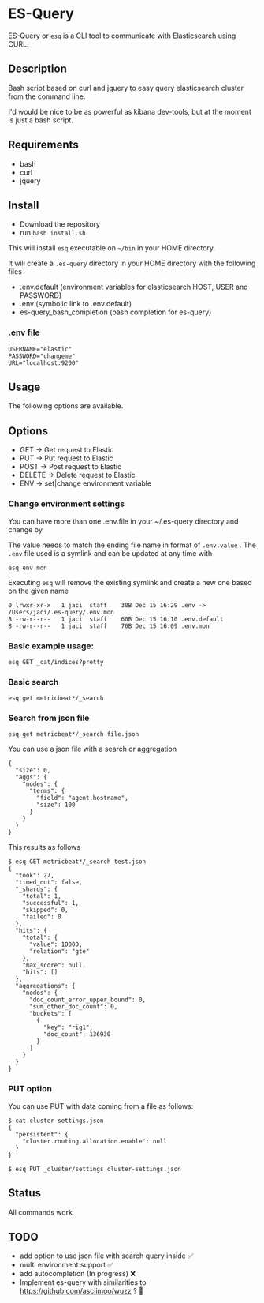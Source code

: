 # ES-Query

ES-Query or `esq` is a CLI tool to communicate with Elasticsearch using CURL.
## Description

Bash script based on curl and jquery to easy query elasticsearch cluster from the command line.

I'd would be nice to be as powerful as kibana dev-tools, but at the moment is just a bash script.

## Requirements

* bash
* curl
* jquery

## Install

* Download the repository
* run `bash install.sh`

This will install `esq` executable on `~/bin` in your HOME directory.

It will create a `.es-query` directory in your HOME directory with the following files

* .env.default (environment variables for elasticsearch HOST, USER and PASSWORD)
* .env (symbolic link to .env.default)
* es-query_bash_completion (bash completion for es-query)
  
### .env file

```
USERNAME="elastic"
PASSWORD="changeme"
URL="localhost:9200"
```

## Usage

The following options are available.
## Options

* GET -> Get request to Elastic 
* PUT -> Put request to Elastic
* POST -> Post request to Elastic
* DELETE -> Delete request to Elastic
* ENV -> set|change environment variable

### Change environment settings

You can have more than one .env.file in your ~/.es-query directory and change by

The value needs to match the ending file name in format of `.env.value` . The `.env` file used is a symlink and can be updated at any time with

```
esq env mon
```

Executing `esq` will remove the existing symlink and create a new one based on the given name

```
0 lrwxr-xr-x   1 jaci  staff    30B Dec 15 16:29 .env -> /Users/jaci/.es-query/.env.mon
8 -rw-r--r--   1 jaci  staff    60B Dec 15 16:10 .env.default
8 -rw-r--r--   1 jaci  staff    76B Dec 15 16:09 .env.mon
```


### Basic example usage:

```
esq GET _cat/indices?pretty
```

### Basic search

	esq get metricbeat*/_search

### Search from json file
	
	esq get metricbeat*/_search file.json

You can use a json file with a search or aggregation

```
{
  "size": 0,
  "aggs": {
    "nodes": {
      "terms": {
        "field": "agent.hostname",
        "size": 100
      }
    }
  }
}
```

This results as follows

```
$ esq GET metricbeat*/_search test.json
{
  "took": 27,
  "timed_out": false,
  "_shards": {
    "total": 1,
    "successful": 1,
    "skipped": 0,
    "failed": 0
  },
  "hits": {
    "total": {
      "value": 10000,
      "relation": "gte"
    },
    "max_score": null,
    "hits": []
  },
  "aggregations": {
    "nodos": {
      "doc_count_error_upper_bound": 0,
      "sum_other_doc_count": 0,
      "buckets": [
        {
          "key": "rig1",
          "doc_count": 136930
        }
      ]
    }
  }
}
```

### PUT option

You can use PUT with data coming from a file as follows: 

```
$ cat cluster-settings.json
{
  "persistent": {
    "cluster.routing.allocation.enable": null
  }
}
```

```
$ esq PUT _cluster/settings cluster-settings.json
```

## Status

All commands work

## TODO

* add option to use json file with search query inside  ✅
* multi environment support ✅
* add autocompletion (In progress) ❌
* Implement es-query with similarities to https://github.com/asciimoo/wuzz ? 🔨